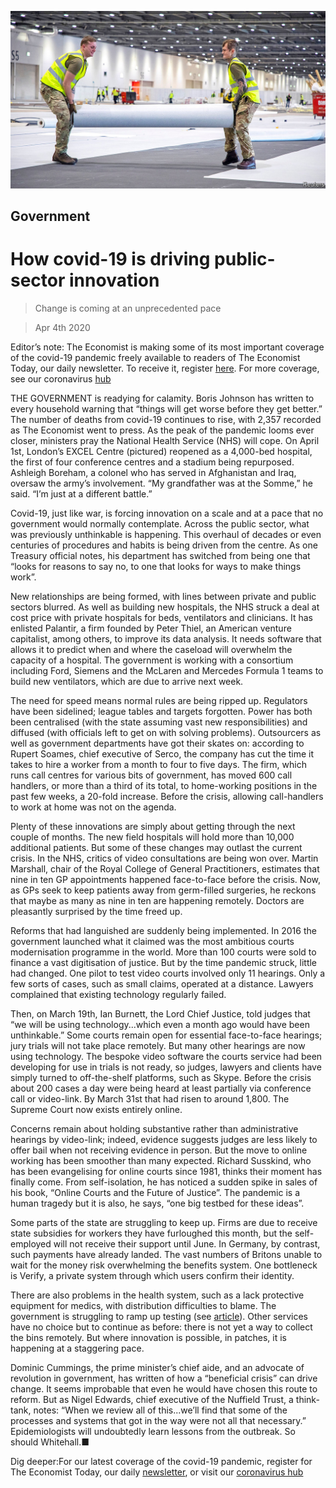 ![](./images/20200404_BRP001_0.jpg)

## Government

# How covid-19 is driving public-sector innovation

> Change is coming at an unprecedented pace

> Apr 4th 2020

Editor’s note: The Economist is making some of its most important coverage of the covid-19 pandemic freely available to readers of The Economist Today, our daily newsletter. To receive it, register [here](https://www.economist.com//newslettersignup). For more coverage, see our coronavirus [hub](https://www.economist.com//coronavirus)

THE GOVERNMENT is readying for calamity. Boris Johnson has written to every household warning that “things will get worse before they get better.” The number of deaths from covid-19 continues to rise, with 2,357 recorded as The Economist went to press. As the peak of the pandemic looms ever closer, ministers pray the National Health Service (NHS) will cope. On April 1st, London’s EXCEL Centre (pictured) reopened as a 4,000-bed hospital, the first of four conference centres and a stadium being repurposed. Ashleigh Boreham, a colonel who has served in Afghanistan and Iraq, oversaw the army’s involvement. “My grandfather was at the Somme,” he said. “I’m just at a different battle.”

Covid-19, just like war, is forcing innovation on a scale and at a pace that no government would normally contemplate. Across the public sector, what was previously unthinkable is happening. This overhaul of decades or even centuries of procedures and habits is being driven from the centre. As one Treasury official notes, his department has switched from being one that “looks for reasons to say no, to one that looks for ways to make things work”.

New relationships are being formed, with lines between private and public sectors blurred. As well as building new hospitals, the NHS struck a deal at cost price with private hospitals for beds, ventilators and clinicians. It has enlisted Palantir, a firm founded by Peter Thiel, an American venture capitalist, among others, to improve its data analysis. It needs software that allows it to predict when and where the caseload will overwhelm the capacity of a hospital. The government is working with a consortium including Ford, Siemens and the McLaren and Mercedes Formula 1 teams to build new ventilators, which are due to arrive next week.

The need for speed means normal rules are being ripped up. Regulators have been sidelined; league tables and targets forgotten. Power has both been centralised (with the state assuming vast new responsibilities) and diffused (with officials left to get on with solving problems). Outsourcers as well as government departments have got their skates on: according to Rupert Soames, chief executive of Serco, the company has cut the time it takes to hire a worker from a month to four to five days. The firm, which runs call centres for various bits of government, has moved 600 call handlers, or more than a third of its total, to home-working positions in the past few weeks, a 20-fold increase. Before the crisis, allowing call-handlers to work at home was not on the agenda.

Plenty of these innovations are simply about getting through the next couple of months. The new field hospitals will hold more than 10,000 additional patients. But some of these changes may outlast the current crisis. In the NHS, critics of video consultations are being won over. Martin Marshall, chair of the Royal College of General Practitioners, estimates that nine in ten GP appointments happened face-to-face before the crisis. Now, as GPs seek to keep patients away from germ-filled surgeries, he reckons that maybe as many as nine in ten are happening remotely. Doctors are pleasantly surprised by the time freed up.

Reforms that had languished are suddenly being implemented. In 2016 the government launched what it claimed was the most ambitious courts modernisation programme in the world. More than 100 courts were sold to finance a vast digitisation of justice. But by the time pandemic struck, little had changed. One pilot to test video courts involved only 11 hearings. Only a few sorts of cases, such as small claims, operated at a distance. Lawyers complained that existing technology regularly failed.

Then, on March 19th, Ian Burnett, the Lord Chief Justice, told judges that “we will be using technology...which even a month ago would have been unthinkable.” Some courts remain open for essential face-to-face hearings; jury trials will not take place remotely. But many other hearings are now using technology. The bespoke video software the courts service had been developing for use in trials is not ready, so judges, lawyers and clients have simply turned to off-the-shelf platforms, such as Skype. Before the crisis about 200 cases a day were being heard at least partially via conference call or video-link. By March 31st that had risen to around 1,800. The Supreme Court now exists entirely online.

Concerns remain about holding substantive rather than administrative hearings by video-link; indeed, evidence suggests judges are less likely to offer bail when not receiving evidence in person. But the move to online working has been smoother than many expected. Richard Susskind, who has been evangelising for online courts since 1981, thinks their moment has finally come. From self-isolation, he has noticed a sudden spike in sales of his book, “Online Courts and the Future of Justice”. The pandemic is a human tragedy but it is also, he says, “one big testbed for these ideas”.

Some parts of the state are struggling to keep up. Firms are due to receive state subsidies for workers they have furloughed this month, but the self-employed will not receive their support until June. In Germany, by contrast, such payments have already landed. The vast numbers of Britons unable to wait for the money risk overwhelming the benefits system. One bottleneck is Verify, a private system through which users confirm their identity.

There are also problems in the health system, such as a lack protective equipment for medics, with distribution difficulties to blame. The government is struggling to ramp up testing (see [article](https://www.economist.com//britain/2020/04/04/how-british-family-life-is-going-back-to-the-1950s)). Other services have no choice but to continue as before: there is not yet a way to collect the bins remotely. But where innovation is possible, in patches, it is happening at a staggering pace.

Dominic Cummings, the prime minister’s chief aide, and an advocate of revolution in government, has written of how a “beneficial crisis” can drive change. It seems improbable that even he would have chosen this route to reform. But as Nigel Edwards, chief executive of the Nuffield Trust, a think-tank, notes: “When we review all of this...we’ll find that some of the processes and systems that got in the way were not all that necessary.” Epidemiologists will undoubtedly learn lessons from the outbreak. So should Whitehall.■

Dig deeper:For our latest coverage of the covid-19 pandemic, register for The Economist Today, our daily [newsletter](https://www.economist.com//newslettersignup), or visit our [coronavirus hub](https://www.economist.com//coronavirus)